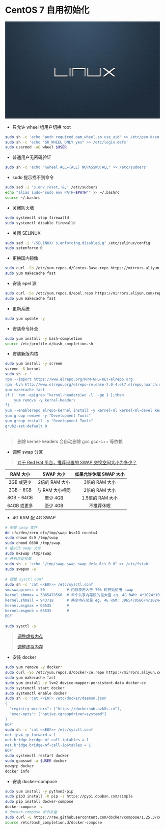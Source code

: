 # CentOS 7 自用初始化

![Linux](./_media/linux.png "linux.png")

- 只允许 wheel 组用户切换 root

```bash
sudo sh -c 'echo "auth required pam_wheel.so use_uid" >> /etc/pam.d/su'
sudo sh -c 'echo "SU_WHEEL_ONLY yes" >> /etc/login.defs'
sudo usermod -aG wheel $USER
```

- 普通用户无密码验证

```bash
sudo sh -c 'echo "%wheel ALL=(ALL) NOPASSWD:ALL" >> /etc/sudoers'
```

- sudo 提示找不到命令

```bash
sudo sed -i 's,env_reset,!&,' /etc/sudoers
echo "alias sudo='sudo env PATH=$PATH'" >> ~/.bashrc
source ~/.bashrc
```

- 关闭防火墙

```bash
sudo systemctl stop firewalld
sudo systemctl disable firewalld
```

- 关闭 SELINUX

```bash
sudo sed -i "/SELINUX/ s,enforcing,disabled,g" /etc/selinux/config
sudo setenforce 0
```

- 更换国内镜像

```bash
sudo curl -So /etc/yum.repos.d/Centos-Base.repo https://mirrors.aliyun.com/repo/Centos-7.repo
sudo yum makecache fast
```

- 安装 epel 源

```bash
sudo curl -So /etc/yum.repos.d/epel.repo https://mirrors.aliyun.com/repo/epel-7.repo
sudo yum makecache fast
```

- 更新系统

```bash
sudo yum update -y
```

- 安装命令补全

```bash
sudo yum install -y bash-completion
source /etc/profile.d/bash_completion.sh
```

- 安装新版内核

```bash
sudo yum install -y screen
screen -S kernel
sudo sh -c '
rpm --import https://www.elrepo.org/RPM-GPG-KEY-elrepo.org
rpm -Uvh http://www.elrepo.org/elrepo-release-7.0-4.el7.elrepo.noarch.rpm
yum makecache fast
if [ `rpm -qa|grep ^kernel-headers|wc -l` -ge 1 ];then
    yum remove -y kernel-headers
fi
yum --enablerepo elrepo-kernel install -y kernel-ml kernel-ml-devel kernel-ml-headers
yum group remove -y "Development Tools"
yum group install -y "Development Tools"
grub2-set-default 0
'
```

> 删除 kernel-headers 会自动删除 gcc gcc-c++ 等依赖

- 调整 swap 分区

> [对于 Red Hat 平台，推荐设置的 SWAP 交换空间大小为多少？](https://access.redhat.com/zh_CN/solutions/881023)

|RAM 大小|SWAP 大小|如果允许休眠 SWAP 大小|
|:-:|:-:|:-:|
|2GB 或更少|2倍的 RAM 大小|3倍的 RAM 大小|
|2GB - 8GB	|与 RAM 大小相同|2倍的 RAM 大小|
|8GB - 64GB |至少 4GB|1.5倍的 RAM 大小|
|64GB 或更多 |至少 4GB|不推荐休眠|

- 4G RAM 配 4G SWAP

```bash
# 创建 swap 文件
dd if=/dev/zero of=/tmp/swap bs=1G count=4
sudo chown 0:0 /tmp/swap
sudo chmod 0600 /tmp/swap
# 格式化 swap 文件
sudo mkswap /tmp/swap
# 开机自动挂载
sudo sh -c 'echo "/tmp/swap swap swap defaults 0 0" >> /etc/fstab'
sudo swapon -a

# 调整 sysctl.conf
sudo sh -c 'cat <<EOF>> /etc/sysctl.conf
vm.swappiness = 30          # 内存使用大于 70% 时开始使用 swap
kernel.shmmax = 3865470566  # 单个共享内存段的最大值 eg. 4G RAM: 4*1024*1024*1024*0.9=3865470566
kernel.shmall = 943718      # 共享内存总量 eg. 4G RAM: 3865470566/4/1024=943718
kernel.msgmax = 65535       # 
kernel.msgmnb = 65535       # 
EOF'

sudo sysctl -p
```

> [调整虚拟内存](https://access.redhat.com/documentation/zh-cn/red_hat_enterprise_linux/6/html/performance_tuning_guide/s-memory-tunables)
> 
> [调整虚拟内存](https://access.redhat.com/documentation/zh-cn/red_hat_enterprise_linux/7/html/performance_tuning_guide/sect-red_hat_enterprise_linux-performance_tuning_guide-memory-configuration_tools#sect-Red_Hat_Enterprise_Linux-Performance_Tuning_Guide-Configuration_tools-Configuring_system_memory_capacity)

- 安装 docker

```bash
sudo yum remove -y docker*
sudo curl -So /etc/yum.repos.d/docker-ce.repo https://mirrors.aliyun.com/docker-ce/linux/centos/docker-ce.repo
sudo yum makecache fast
sudo yum install -y lvm2 device-mapper-persistent-data docker-ce
sudo systemctl start docker
sudo systemctl enable docker
sudo sh -c 'cat <<EOF> /etc/docker/daemon.json
{
  "registry-mirrors": ["https://dockerhub.azk8s.cn"],
  "exec-opts": ["native.cgroupdriver=systemd"]
}
EOF'
sudo sh -c 'cat <<EOF>> /etc/sysctl.conf
net.ipv4.ip_forward = 1
net.bridge.bridge-nf-call-iptables = 1
net.bridge.bridge-nf-call-ip6tables = 1
EOF'
sudo systemctl restart docker
sudo gpasswd -a $USER docker
newgrp docker
docker info
```

- 安装 docker-compose

```bash
sudo yum install -y python3-pip
sudo pip3 install -U pip -i https://pypi.douban.com/simple
sudo pip install docker-compose
docker-compose -v
# docker-compose 命令补全
sudo curl -L https://raw.githubusercontent.com/docker/compose/1.25.3/contrib/completion/bash/docker-compose -o /etc/bash_completion.d/docker-compose
source /etc/bash_completion.d/docker-compose
```
